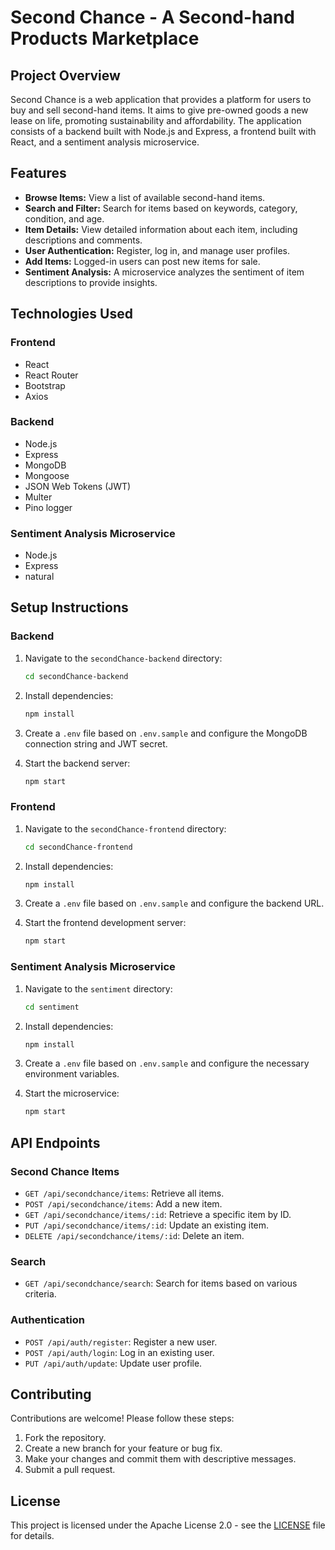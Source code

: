 # Second Chance - A Second-hand Products Marketplace

## Project Overview

Second Chance is a web application that provides a platform for users to buy and sell second-hand items. It aims to give pre-owned goods a new lease on life, promoting sustainability and affordability. The application consists of a backend built with Node.js and Express, a frontend built with React, and a sentiment analysis microservice.

## Features

- **Browse Items:** View a list of available second-hand items.
- **Search and Filter:** Search for items based on keywords, category, condition, and age.
- **Item Details:** View detailed information about each item, including descriptions and comments.
- **User Authentication:** Register, log in, and manage user profiles.
- **Add Items:** Logged-in users can post new items for sale.
- **Sentiment Analysis:** A microservice analyzes the sentiment of item descriptions to provide insights.

## Technologies Used

### Frontend

- React
- React Router
- Bootstrap
- Axios

### Backend

- Node.js
- Express
- MongoDB
- Mongoose
- JSON Web Tokens (JWT)
- Multer
- Pino logger

### Sentiment Analysis Microservice

- Node.js
- Express
- natural

## Setup Instructions

### Backend

1.  Navigate to the `secondChance-backend` directory:

    ```sh
    cd secondChance-backend
    ```

2.  Install dependencies:

    ```sh
    npm install
    ```

3.  Create a `.env` file based on `.env.sample` and configure the MongoDB connection string and JWT secret.

4.  Start the backend server:

    ```sh
    npm start
    ```

### Frontend

1.  Navigate to the `secondChance-frontend` directory:

    ```sh
    cd secondChance-frontend
    ```

2.  Install dependencies:

    ```sh
    npm install
    ```

3.  Create a `.env` file based on `.env.sample` and configure the backend URL.

4.  Start the frontend development server:

    ```sh
    npm start
    ```

### Sentiment Analysis Microservice

1.  Navigate to the `sentiment` directory:

    ```sh
    cd sentiment
    ```

2.  Install dependencies:

    ```sh
    npm install
    ```

3.  Create a `.env` file based on `.env.sample` and configure the necessary environment variables.

4.  Start the microservice:

    ```sh
    npm start
    ```

## API Endpoints

### Second Chance Items

- `GET /api/secondchance/items`: Retrieve all items.
- `POST /api/secondchance/items`: Add a new item.
- `GET /api/secondchance/items/:id`: Retrieve a specific item by ID.
- `PUT /api/secondchance/items/:id`: Update an existing item.
- `DELETE /api/secondchance/items/:id`: Delete an item.

### Search

- `GET /api/secondchance/search`: Search for items based on various criteria.

### Authentication

- `POST /api/auth/register`: Register a new user.
- `POST /api/auth/login`: Log in an existing user.
- `PUT /api/auth/update`: Update user profile.

## Contributing

Contributions are welcome! Please follow these steps:

1.  Fork the repository.
2.  Create a new branch for your feature or bug fix.
3.  Make your changes and commit them with descriptive messages.
4.  Submit a pull request.

## License

This project is licensed under the Apache License 2.0 - see the [LICENSE](LICENSE) file for details.
